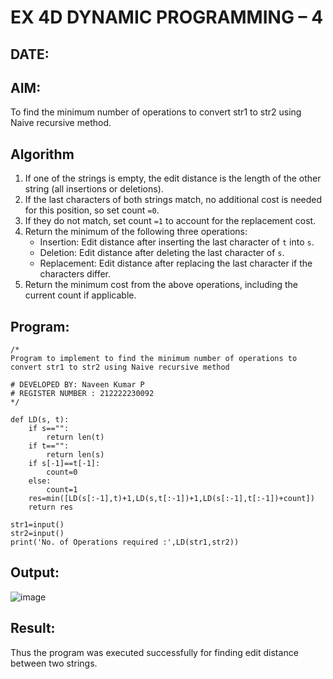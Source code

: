 # EX 4D DYNAMIC PROGRAMMING – 4
## DATE:
## AIM:
To find the minimum number of operations to convert str1 to str2 using Naive recursive method.

## Algorithm
1. If one of the strings is empty, the edit distance is the length of the other string (all insertions or deletions).
2. If the last characters of both strings match, no additional cost is needed for this position, so set count `=0`.
3. If they do not match, set count `=1` to account for the replacement cost.
4. Return the minimum of the following three operations:
   - Insertion: Edit distance after inserting the last character of `t` into `s`.
   - Deletion: Edit distance after deleting the last character of `s`.
   - Replacement: Edit distance after replacing the last character if the characters differ.
5. Return the minimum cost from the above operations, including the current count if applicable.


## Program:
```
/*
Program to implement to find the minimum number of operations to convert str1 to str2 using Naive recursive method

# DEVELOPED BY: Naveen Kumar P
# REGISTER NUMBER : 212222230092
*/

def LD(s, t):
    if s=="":
        return len(t)
    if t=="":
        return len(s)
    if s[-1]==t[-1]:
        count=0
    else:
        count=1
    res=min([LD(s[:-1],t)+1,LD(s,t[:-1])+1,LD(s[:-1],t[:-1])+count])
    return res
    
str1=input()
str2=input()
print('No. of Operations required :',LD(str1,str2))

```

## Output:

![image](https://github.com/user-attachments/assets/98085c84-83c8-40d4-9aed-3f606611ef30)

## Result:
Thus the program was executed successfully for finding edit distance between two strings.
